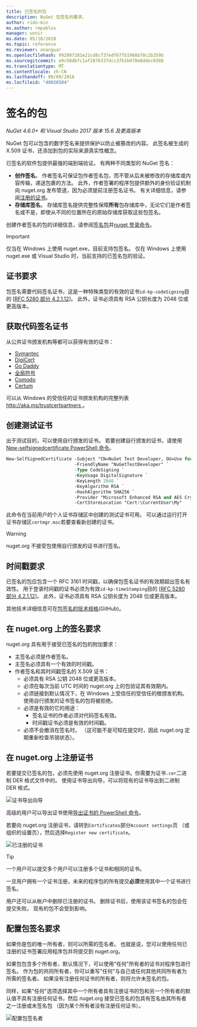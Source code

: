 ```yaml
---
title: 已签名的包
description: NuGet 包签名的要求。
author: rido-min
ms.author: rmpablos
manager: unnir
ms.date: 05/18/2018
ms.topic: reference
ms.reviewer: ananguar
ms.openlocfilehash: 992097281e21cd8cf37edf67fb1968b70c2b359b
ms.sourcegitcommit: e9c58dbfc1af2876337dcc37b1b070e8ddec0388
ms.translationtype: MT
ms.contentlocale: zh-CN
ms.lasthandoff: 08/09/2018
ms.locfileid: "40020504"
---
```

# <a name="signed-packages"></a>签名的包

*NuGet 4.6.0+ 和 Visual Studio 2017 版本 15.6 及更高版本*

NuGet 包可以包含的数字签名来提供保护以防止被篡改的内容。 此签名被生成的 X.509 证书，还添加到包的实际来源真实性概念。

已签名的软件包提供最强的端到端验证。 有两种不同类型的 NuGet 签名：
- **创作签名**。 作者签名可保证包作者签名包，而不管从后未被修改的存储库或内容传输，递送包裹的方法。 此外，作者签署的程序包提供额外的身份验证机制向 nuget.org 发布管道，因为必须提前注册签名证书。 有关详细信息，请参阅[注册的证书](#register-certificate-on-nugetorg)。
- **存储库签名**。 存储库签名提供完整性保障**所有**包存储库中，无论它们是作者签名或不是，即使从不同的位置所在的原始存储库获取这些包签名。   

创建作者签名的包的详细信息，请参阅[签名包](../create-packages/Sign-a-package.md)并[nuget 登录命令](../tools/cli-ref-sign.md)。

> [!Important]
> 仅当在 Windows 上使用 nuget.exe，目前支持包签名。 仅在 Windows 上使用 nuget.exe 或 Visual Studio 时，当前支持的已签名包的验证。

## <a name="certificate-requirements"></a>证书要求

包签名需要代码签名证书，这是一种特殊类型的有效的证书`id-kp-codeSigning`目的 [[RFC 5280 部分 4.2.1.12](https://tools.ietf.org/html/rfc5280#section-4.2.1.12)]。 此外，证书必须具有 RSA 公钥长度为 2048 位或更高版本。

## <a name="get-a-code-signing-certificate"></a>获取代码签名证书

从公共证书颁发机构等都可以获得有效的证书：

- [Symantec](https://trustcenter.websecurity.symantec.com/process/trust/productOptions?productType=SoftwareValidationClass3)
- [DigiCert](https://www.digicert.com/code-signing/)
- [Go Daddy](https://www.godaddy.com/web-security/code-signing-certificate)
- [全局符号](https://www.globalsign.com/en/code-signing-certificate/)
- [Comodo](https://www.comodo.com/e-commerce/code-signing/code-signing-certificate.php)
- [Certum](https://www.certum.eu/certum/cert,offer_en_open_source_cs.xml) 

可以从 Windows 的受信任的证书颁发机构的完整列表[ http://aka.ms/trustcertpartners ](http://aka.ms/trustcertpartners)。

## <a name="create-a-test-certificate"></a>创建测试证书

出于测试目的，可以使用自行颁发的证书。 若要创建自行颁发的证书，请使用[New-selfsignedcertificate PowerShell 命令](/powershell/module/pkiclient/new-selfsignedcertificate.md)。

```ps
New-SelfSignedCertificate -Subject "CN=NuGet Test Developer, OU=Use for testing purposes ONLY" `
                          -FriendlyName "NuGetTestDeveloper" `
                          -Type CodeSigning `
                          -KeyUsage DigitalSignature `
                          -KeyLength 2048 `
                          -KeyAlgorithm RSA `
                          -HashAlgorithm SHA256 `
                          -Provider "Microsoft Enhanced RSA and AES Cryptographic Provider" `
                          -CertStoreLocation "Cert:\CurrentUser\My" 
```

此命令在当前用户的个人证书存储区中创建的测试证书可用。 可以通过运行打开证书存储区`certmgr.msc`若要查看新创建的证书。

> [!Warning]
> nuget.org 不接受包使用自行颁发的证书进行签名。

## <a name="timestamp-requirements"></a>时间戳要求

已签名的包应包含一个 RFC 3161 时间戳，以确保包签名证书的有效期超出签名有效性。 用于登录时间戳的证书必须为有效`id-kp-timeStamping`目的 [[RFC 5280 部分 4.2.1.12](https://tools.ietf.org/html/rfc5280#section-4.2.1.12)]。 此外，证书必须具有 RSA 公钥长度为 2048 位或更高版本。

其他技术详细信息可在[包签名的技术规格](https://github.com/NuGet/Home/wiki/Package-Signatures-Technical-Details)(GitHub)。

## <a name="signature-requirements-on-nugetorg"></a>在 nuget.org 上的签名要求

nuget.org 具有用于接受已签名的包的附加要求：

- 主签名必须是作者签名。
- 主签名必须具有一个有效的时间戳。
- 作者签名和其时间戳签名的 X.509 证书：
  - 必须具有 RSA 公钥 2048 位或更高版本。
  - 必须在每次当前 UTC 时间的 nuget.org 上的包验证其有效期内。
  - 必须链接到默认情况下，在 Windows 上受信任的受信任的根颁发机构。 使用自行颁发的证书签名的包将被拒绝。
  - 必须是有效的它的用途： 
    - 签名证书的作者必须对代码签名有效。
    - 时间戳证书必须是有效的时间戳。
  - 必须不会撤消在签名时。 （这可能不是可知在提交时，因此 nuget.org 定期重新检查吊销状态）。

## <a name="register-certificate-on-nugetorg"></a>在 nuget.org 上注册证书

若要提交已签名的包，必须先使用 nuget.org 注册证书。你需要为证书`.cer`二进制 DER 格式文件中的。 使用证书导出向导，可以将现有的证书导出到二进制 DER 格式。

![证书导出向导](media/CertificateExportWizard.png)

高级的用户可以导出证书使用[导出证书的 PowerShell 命令](/powershell/module/pkiclient/export-certificate.md)。

若要向 nuget.org 注册证书，请转到`Certificates`部分`Account settings`页 （或组织的设置页），然后选择`Register new certificate`。

![已注册的证书](media/registered-certs.png)

> [!Tip]
> 一个用户可以提交多个用户可以注册多个证书和相同的证书。

一旦用户拥有一个证书注册，未来的程序包的所有提交**必须**使用其中一个证书进行签名。

用户还可以从帐户中删除已注册的证书。 删除证书后，使用该证书签名的包会在提交失败。 现有的包不会受到影响。

## <a name="configure-package-signing-requirements"></a>配置包签名要求

如果你是包的唯一所有者，则可以所需的签名者。 也就是说，您可以使用任何已注册的证书签署应用程序包并将提交到 nuget.org。

如果包包含多个所有者，默认情况下，可以使用"任何"所有者的证书对程序包进行签名。 作为包的共同所有者，你可以重写"任何"与自己或任何其他共同所有者为所需的签名者。 如果没有注册任何证书的所有者，则将允许未签名的包。 

同样，如果"任何"选项选择其中一个所有者具有注册证书的包和另一个所有者的默认值不具有注册任何证书，然后 nuget.org 接受已签名的包具有签名由其所有者之一注册或未签名包 （因为某个所有者没有注册任何证书）。

![配置包签名者](media/configure-package-signers.png)
